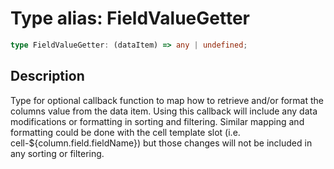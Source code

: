 # Type alias: FieldValueGetter

```ts
type FieldValueGetter: (dataItem) => any | undefined;
```

## Description

Type for optional callback function to map how to retrieve and/or format the columns
value from the data item. Using this callback will include any data modifications or formatting
in sorting and filtering. Similar mapping and formatting could be done with the
cell template slot (i.e. cell-$\{column.field.fieldName\}) but those changes will not
be included in any sorting or filtering.
